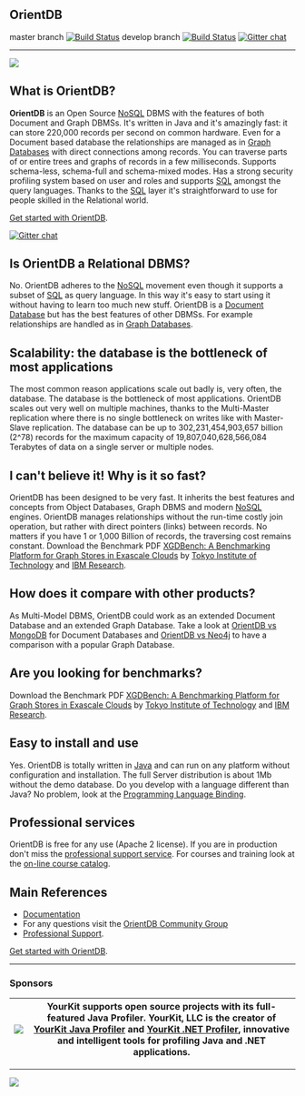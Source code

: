 ## OrientDB

master branch [![Build Status](http://helios.orientdb.com/buildStatus/icon?job=orientdb-master-ci)](http://helios.orientdb.com/job/orientdb-master-ci/) develop branch [![Build Status](http://helios.orientdb.com/buildStatus/icon?job=orientdb-develop)](http://helios.orientdb.com/job/orientdb-develop/) [![Gitter chat](https://badges.gitter.im/orientechnologies/orientdb.png)](https://gitter.im/orientechnologies/orientdb)

------

<img src="http://orientdb.com/orientdb-studio_800px.png">

## What is OrientDB?

**OrientDB** is an Open Source [NoSQL](http://en.wikipedia.org/wiki/NoSQL) DBMS with the features of both Document and Graph DBMSs. It's written in Java and it's amazingly fast: it can store 220,000 records per second on common hardware. Even for a Document based database the relationships are managed as in [Graph Databases](http://en.wikipedia.org/wiki/Graph_database) with direct connections among records. You can traverse parts of or entire trees and graphs of records in a few milliseconds. Supports schema-less, schema-full and schema-mixed modes. Has a strong security profiling system based on user and roles and supports [SQL](http://orientdb.com/docs/last/SQL.html) amongst the query languages. Thanks to the [SQL](http://orientdb.com/docs/last/SQL.html) layer it's straightforward to use for people skilled in the Relational world.

[Get started with OrientDB](http://orientdb.com/getting-started/).

[![Gitter chat](https://badges.gitter.im/orientechnologies/orientdb.png)](https://gitter.im/orientechnologies/orientdb)


## Is OrientDB a Relational DBMS?

No. OrientDB adheres to the [NoSQL](http://en.wikipedia.org/wiki/NoSQL) movement even though it supports a subset of [SQL](http://orientdb.com/docs/last/SQL.html) as query language. In this way it's easy to start using it without having to learn too much new stuff. OrientDB is a [Document Database](http://en.wikipedia.org/wiki/Document-oriented_database) but has the best features of other DBMSs. For example relationships are handled as in [Graph Databases](http://en.wikipedia.org/wiki/Graph_database).

## Scalability: the database is the bottleneck of most applications

The most common reason applications scale out badly is, very often, the database. The database is the bottleneck of most applications. OrientDB scales out very well on multiple machines, thanks to the Multi-Master replication where there is no single bottleneck on writes like with Master-Slave replication. The database can be up to 302,231,454,903,657 billion (2^78) records for the maximum capacity of 19,807,040,628,566,084 Terabytes of data on a single server or multiple nodes.

## I can't believe it! Why is it so fast?

OrientDB has been designed to be very fast. It inherits the best features and concepts from Object Databases, Graph DBMS and modern [NoSQL](http://en.wikipedia.org/wiki/NoSQL) engines. OrientDB manages relationships without the run-time costly join operation, but rather with direct pointers (links) between records. No matters if you have 1 or 1,000 Billion of records, the traversing cost remains constant. Download the Benchmark PDF <a href="https://docs.google.com/viewer?a=v&pid=sites&srcid=ZGVmYXVsdGRvbWFpbnx0b2t5b3RlY2hzdXp1bXVyYWxhYmVuZ3xneDoyMGRiOGFlM2Y2OGY5Mzhj">XGDBench: A Benchmarking Platform for Graph Stores in Exascale Clouds</a> by <a href="http://www.cs.titech.ac.jp/cs-home-e.html">Tokyo Institute of Technology</a> and <a href="http://www.research.ibm.com/labs/tokyo/">IBM Research</a>.

## How does it compare with other products?

As Multi-Model DBMS, OrientDB could work as an extended Document Database and an extended Graph Database. Take a look at [OrientDB vs MongoDB](http://orientdb.com/orientdb-vs-mongodb/) for Document Databases and [OrientDB vs Neo4j](http://orientdb.com/orientdb-vs-neo4j/) to have a comparison with a popular Graph Database.

## Are you looking for benchmarks?

Download the Benchmark PDF <a href="https://docs.google.com/viewer?a=v&pid=sites&srcid=ZGVmYXVsdGRvbWFpbnx0b2t5b3RlY2hzdXp1bXVyYWxhYmVuZ3xneDoyMGRiOGFlM2Y2OGY5Mzhj">XGDBench: A Benchmarking Platform for Graph Stores in Exascale Clouds</a> by <a href="http://www.cs.titech.ac.jp/cs-home-e.html">Tokyo Institute of Technology</a> and <a href="http://www.research.ibm.com/labs/tokyo/">IBM Research</a>.

## Easy to install and use

Yes. OrientDB is totally written in [Java](http://en.wikipedia.org/wiki/Java_%28programming_language%29) and can run on any platform without configuration and installation. The full Server distribution is about 1Mb without the demo database. Do you develop with a language different than Java? No problem, look at the [Programming Language Binding](http://orientdb.com/docs/last/Programming-Language-Bindings.html).

## Professional services

OrientDB is free for any use (Apache 2 license). If you are in production don't miss the [professional support service](http://orientdb.com/support/). For courses and training look at the [on-line course catalog](http://orientdb.com/training/).

## Main References
- [Documentation](http://orientdb.com/docs/last/)
- For any questions visit the [OrientDB Community Group](http://orientdb.com/active-user-community/)
- [Professional Support](orientdb.com/support/).

[Get started with OrientDB](http://orientdb.com/getting-started/).

--------
### Sponsors

|[![](https://www.yourkit.com/images/yklogo.png)](https://www.yourkit.com/.net/profiler/index.jsp)|YourKit supports open source projects with its full-featured Java Profiler. YourKit, LLC is the creator of <a href="https://www.yourkit.com/java/profiler/index.jsp">YourKit Java Profiler</a> and <a href="https://www.yourkit.com/.net/profiler/index.jsp">YourKit .NET Profiler</a>, innovative and intelligent tools for profiling Java and .NET applications.|
|---|---|

--------

[![](http://www.softpedia.com/_img/softpedia_100_free.png)](http://mac.softpedia.com/get/Developer-Tools/Orient.shtml)

<script>
  (function(i,s,o,g,r,a,m){i['GoogleAnalyticsObject']=r;i[r]=i[r]||function(){
  (i[r].q=i[r].q||[]).push(arguments)},i[r].l=1*new Date();a=s.createElement(o),
  m=s.getElementsByTagName(o)[0];a.async=1;a.src=g;m.parentNode.insertBefore(a,m)
  })(window,document,'script','//www.google-analytics.com/analytics.js','ga');

  ga('create', 'UA-28543690-2', 'orientdb.com');
  ga('send', 'pageview');

</script>
